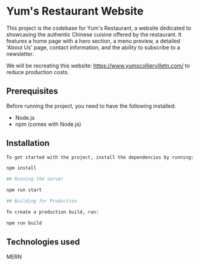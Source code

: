 # Yum's Restaurant Website

This project is the codebase for Yum's Restaurant, a website dedicated to showcasing the authentic Chinese cuisine offered by the restaurant. It features a home page with a hero section, a menu preview, a detailed 'About Us' page, contact information, and the ability to subscribe to a newsletter.

We will be recreating this website: https://www.yumscolliervilletn.com/ to reduce production costs.

## Prerequisites

Before running the project, you need to have the following installed:

- Node.js
- npm (comes with Node.js)

## Installation

```sh
To get started with the project, install the dependencies by running:

npm install

## Running the server

npm run start

## Building for Production

To create a production build, run:

npm run build
```

## Technologies used

MERN
